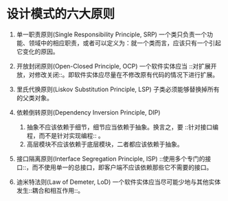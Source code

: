 # 设计模式的六大原则
1. 单一职责原则(Single Responsibility Principle, SRP)
一个类只负责一个功能、领域中的相应职责，或者可以定义为：就一个类而言，应该只有一个引起它变化的原因。

2. 开放封闭原则(Open-Closed Principle, OCP)
一个软件实体应当 ::对扩展开放，对修改关闭::。即软件实体应尽量在不修改原有代码的情况下进行扩展。

3. 里氏代换原则(Liskov Substitution Principle, LSP)
子类必须能够替换掉所有的父类对象。

4. 依赖倒转原则(Dependency Inversion Principle, DIP)
	1. 抽象不应该依赖于细节，细节应当依赖于抽象。换言之，要 ::针对接口编程，而不是针对实现编程:: 。
	2. 高层模块不应该依赖于底层模块，二者都应该依赖于抽象。

5. 接口隔离原则(Interface Segregation Principle, ISP)
::使用多个专门的接口::，而不使用单一的总接口，即客户端不应该依赖那些它不需要的接口。

6. 迪米特法则(Law of Demeter, LoD)
一个软件实体应当尽可能少地与其他实体发生::耦合和相互作用::。